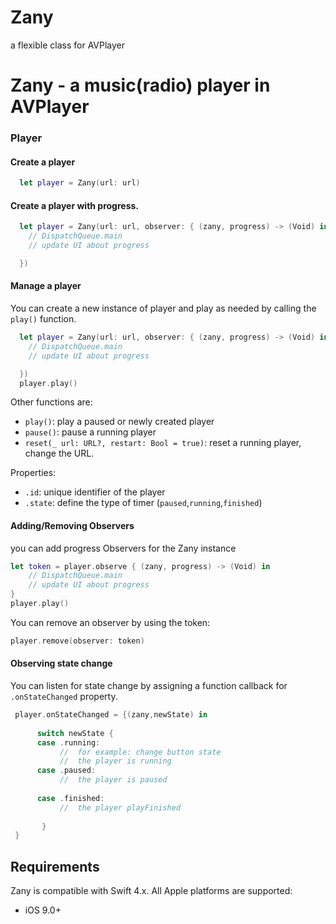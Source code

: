 # Zany
a flexible class for AVPlayer


# Zany - a music(radio) player  in AVPlayer



### Player

#### Create a player

```swift
  let player = Zany(url: url)
```

#### Create a player with progress.

```swift
  let player = Zany(url: url, observer: { (zany, progress) -> (Void) in
    // DispatchQueue.main
    // update UI about progress

  })
```


#### Manage a player

You can create a new instance of player and play as needed by calling the `play()` function.

```swift
  let player = Zany(url: url, observer: { (zany, progress) -> (Void) in
    // DispatchQueue.main
    // update UI about progress

  })
  player.play()
```

Other functions are:

* `play()`: play a paused or newly created player
* `pause()`: pause a running player
* `reset(_ url: URL?, restart: Bool = true)`: reset a running player, change the URL.

Properties:

* `.id`: unique identifier of the player
* `.state`: define the type of timer (`paused`,`running`,`finished`)


#### Adding/Removing Observers

you can add progress Observers for the Zany instance 


```swift
let token = player.observe { (zany, progress) -> (Void) in
    // DispatchQueue.main
    // update UI about progress
}
player.play()
```

You can remove an observer by using the token:

```swift 
player.remove(observer: token)
```

#### Observing state change
You can listen for state change by assigning a function callback for `.onStateChanged` property.

```swift
 player.onStateChanged = {(zany,newState) in
            
      switch newState {
      case .running:
           //  for example: change button state
           //  the player is running
      case .paused:
           //  the player is paused
                
      case .finished:
           //  the player playFinished
            
       }
 }
```





## Requirements

Zany is compatible with Swift 4.x.
All Apple platforms are supported:

* iOS 9.0+




